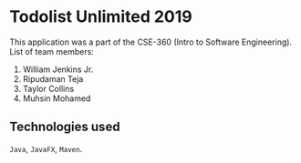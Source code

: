 # Todolist Unlimited 2019

This application was a part of the CSE-360 (Intro to Software Engineering). <br>
List of team members: <br>
1. William Jenkins Jr.<br>
2. Ripudaman Teja <br>
3. Taylor Collins <br>
4. Muhsin Mohamed <br>

## Technologies used
`Java`, `JavaFX`, `Maven`.


